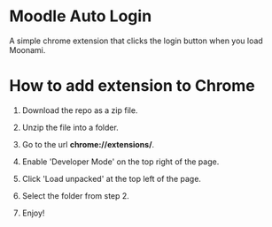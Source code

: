 # Moodle Auto Login

A simple chrome extension that clicks the login button when you load Moonami.

# How to add extension to Chrome

1. Download the repo as a zip file.

2. Unzip the file into a folder.
3. Go to the url **chrome://extensions/**.
4. Enable 'Developer Mode' on the top right of the page.
5. Click 'Load unpacked' at the top left of the page.
6. Select the folder from step 2.
7. Enjoy!